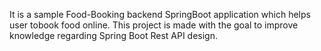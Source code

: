 It is a sample Food-Booking backend SpringBoot application which helps user tobook food online. This project is made with the goal to improve knowledge regarding Spring Boot Rest API design.
